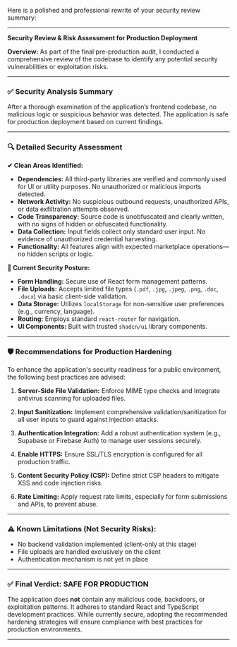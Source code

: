Here is a polished and professional rewrite of your security review summary:

---

**Security Review & Risk Assessment for Production Deployment**

**Overview:**
As part of the final pre-production audit, I conducted a comprehensive review of the codebase to identify any potential security vulnerabilities or exploitation risks.

---

### ✅ **Security Analysis Summary**

After a thorough examination of the application’s frontend codebase, no malicious logic or suspicious behavior was detected. The application is safe for production deployment based on current findings.

---

### 🔍 **Detailed Security Assessment**

**✔ Clean Areas Identified:**

* **Dependencies:** All third-party libraries are verified and commonly used for UI or utility purposes. No unauthorized or malicious imports detected.
* **Network Activity:** No suspicious outbound requests, unauthorized APIs, or data exfiltration attempts observed.
* **Code Transparency:** Source code is unobfuscated and clearly written, with no signs of hidden or obfuscated functionality.
* **Data Collection:** Input fields collect only standard user input. No evidence of unauthorized credential harvesting.
* **Functionality:** All features align with expected marketplace operations—no hidden scripts or logic.

**🔐 Current Security Posture:**

* **Form Handling:** Secure use of React form management patterns.
* **File Uploads:** Accepts limited file types (`.pdf`, `.jpg`, `.jpeg`, `.png`, `.doc`, `.docx`) via basic client-side validation.
* **Data Storage:** Utilizes `localStorage` for non-sensitive user preferences (e.g., currency, language).
* **Routing:** Employs standard `react-router` for navigation.
* **UI Components:** Built with trusted `shadcn/ui` library components.

---

### 🛡️ **Recommendations for Production Hardening**

To enhance the application's security readiness for a public environment, the following best practices are advised:

1. **Server-Side File Validation:**
   Enforce MIME type checks and integrate antivirus scanning for uploaded files.

2. **Input Sanitization:**
   Implement comprehensive validation/sanitization for all user inputs to guard against injection attacks.

3. **Authentication Integration:**
   Add a robust authentication system (e.g., Supabase or Firebase Auth) to manage user sessions securely.

4. **Enable HTTPS:**
   Ensure SSL/TLS encryption is configured for all production traffic.

5. **Content Security Policy (CSP):**
   Define strict CSP headers to mitigate XSS and code injection risks.

6. **Rate Limiting:**
   Apply request rate limits, especially for form submissions and APIs, to prevent abuse.

---

### ⚠️ **Known Limitations (Not Security Risks):**

* No backend validation implemented (client-only at this stage)
* File uploads are handled exclusively on the client
* Authentication mechanism is not yet in place

---

### ✅ **Final Verdict: SAFE FOR PRODUCTION**

The application does **not** contain any malicious code, backdoors, or exploitation patterns. It adheres to standard React and TypeScript development practices. While currently secure, adopting the recommended hardening strategies will ensure compliance with best practices for production environments.

---

